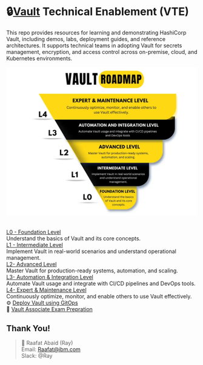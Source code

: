# 🔒[Vault](https://www.hashicorp.com/products/vault) Technical Enablement (VTE)
This repo provides resources for learning and demonstrating HashiCorp Vault, including demos, labs, deployment guides, and reference architectures. It supports technical teams in adopting Vault for secrets management, encryption, and access control across on-premise, cloud, and Kubernetes environments.

![Vault Technical Enablement](images/roadmapbee.webp)

</br>[L0 - Foundation Level](roadmap/L0-foundation.md)  </br>Understand the basics of Vault and its core concepts.
</br>[L1 - Intermediate Level](roadmap/L1-intermediate.md) 
    </br> Implement Vault in real-world scenarios and understand operational management.
</br>[L2- Advanced Level](roadmap/L2-advanced.md)
    </br> Master Vault for production-ready systems, automation, and scaling.
</br> [L3- Automation & Integration Level](roadmap/L3-automation.md)
    </br>Automate Vault usage and integrate with CI/CD pipelines and DevOps tools.
</br>[L4- Expert & Maintenance Level](roadmap/L4-expert.md)
    </br>Continuously optimize, monitor, and enable others to use Vault effectively.
</br> ⚙️ [Deploy Vault using GitOps](https://github.com/cloud-native-toolkit/multi-tenancy-gitops/blob/master/doc/ibm-vault-recipe.md)
</br> 🚀 [Vault Associate Exam Prepration](https://github.com/therayy/Vault-Associate)

## Thank You!

> 👤 Raafat Abaid (Ray) </br>
> Email: Raafat@ibm.com </br>
> Slack: @Ray

